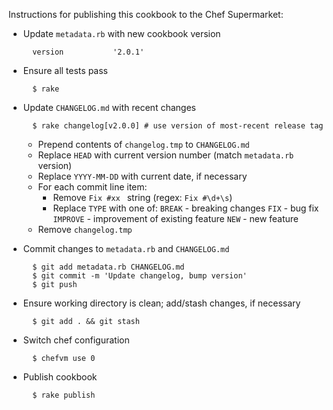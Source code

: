 Instructions for publishing this cookbook to the Chef Supermarket:

- Update `metadata.rb` with new cookbook version

        version           '2.0.1'

- Ensure all tests pass

        $ rake

- Update `CHANGELOG.md` with recent changes

        $ rake changelog[v2.0.0] # use version of most-recent release tag
  
    - Prepend contents of `changelog.tmp` to `CHANGELOG.md`
    - Replace `HEAD` with current version number (match `metadata.rb` version)
    - Replace `YYYY-MM-DD` with current date, if necessary
    - For each commit line item:
        - Remove `Fix #xx ` string (regex: `Fix #\d+\s`)
        - Replace `TYPE` with one of:
          `BREAK`   - breaking changes
          `FIX`     - bug fix
          `IMPROVE` - improvement of existing feature
          `NEW`     - new feature
    - Remove `changelog.tmp`

- Commit changes to `metadata.rb` and `CHANGELOG.md`

        $ git add metadata.rb CHANGELOG.md
        $ git commit -m 'Update changelog, bump version'
        $ git push

- Ensure working directory is clean; add/stash changes, if necessary

        $ git add . && git stash

- Switch chef configuration

        $ chefvm use 0

- Publish cookbook

        $ rake publish

